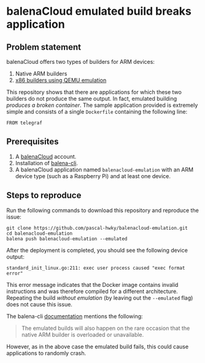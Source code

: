 # balenaCloud emulated build breaks application

## Problem statement

balenaCloud offers two types of builders for ARM devices:

 1. Native ARM builders
 2. [x86 builders using QEMU emulation](https://www.balena.io/docs/learn/deploy/deployment/#--emulated--e)

This repository shows that there are applications for which these two builders do not produce the same output. In fact, emulated building *produces a broken container*. The sample application provided is extremely simple and consists of a single `Dockerfile` containing the following line:

```
FROM telegraf
```

## Prerequisites

 1. A [balenaCloud](https://dashboard.balena-cloud.com/) account.
 2. Installation of [balena-cli](https://github.com/balena-io/balena-cli).
 3. A balenaCloud application named `balenacloud-emulation` with an ARM device type (such as a Raspberry Pi) and at least one device.

## Steps to reproduce

Run the following commands to download this repository and reproduce the issue:

```
git clone https://github.com/pascal-hwky/balenacloud-emulation.git
cd balenacloud-emulation
balena push balenacloud-emulation --emulated
```

After the deployment is completed, you should see the following device output:

```
standard_init_linux.go:211: exec user process caused "exec format error"
```

This error message indicates that the Docker image contains invalid instructions and was therefore compiled for a different architecture. Repeating the build *without emulation* (by leaving out the `--emulated` flag) does not cause this issue.

The balena-cli [documentation](https://www.balena.io/docs/learn/deploy/deployment/#--emulated--e) mentions the following:

 > The emulated builds will also happen on the rare occasion that the native ARM builder is overloaded or unavailable.

However, as in the above case the emulated build fails, this could cause applications to randomly crash.